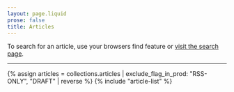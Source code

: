 ```yaml
---
layout: page.liquid
prose: false
title: Articles
---
```


To search for an article, use your browsers find feature or [visit the search page](/search).

---

{% assign articles = collections.articles | exclude_flag_in_prod: "RSS-ONLY", "DRAFT" | reverse %}
{% include "article-list" %}
